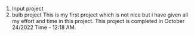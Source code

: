 1. Input project
2. bulb project 
This is my first project which is not nice but i have given all my effort and time in this project. This project is completed in October 24/2022 Time - 12:18 AM.
